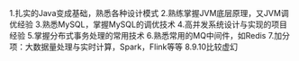 1.扎实的Java变成基础，熟悉各种设计模式
2.熟练掌握JVM底层原理，又JVM调优经验
3.熟悉MySQL，掌握MySQL的调优技术
4.高并发系统设计与实现的项目经验
5.掌握分布式事务处理的常用技术
6.熟悉常用的MQ中间件，如Redis
7.加分项：大数据量处理与实时计算，Spark，Flink等等
8.9.10比较虚幻